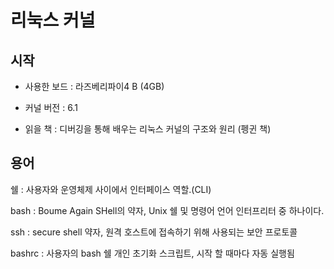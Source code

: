 # 리눅스 커널

## 시작

- 사용한 보드 : 라즈베리파이4 B (4GB)

- 커널 버전 : 6.1

- 읽을 책 : 디버깅을 통해 배우는 리눅스 커널의 구조와 원리 (펭귄 책)

## 용어

쉘 : 사용자와 운영체제 사이에서 인터페이스 역할.(CLI)

bash : Boume Again SHell의 약자, Unix 쉘 및 명령어 언어 인터프리터 중 하나이다.

ssh : secure shell 약자, 원격 호스트에 접속하기 위해 사용되는 보안 프로토콜

bashrc : 사용자의 bash 쉘 개인 초기화 스크립트, 시작 할 때마다 자동 실행됨